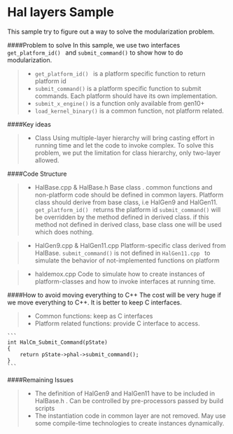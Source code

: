 Hal layers Sample 
===================
This sample try to figure out a way to solve the modularization problem. 


####Problem to solve
In this sample, we use two interfaces ```get_platform_id() ``` and ```submit_command()``` to show how to do modularization.
> -  ```get_platform_id() ``` is a platform specific function to return platform id 
> -  ```submit_command()```   is a platform specific function to submit commands. Each platform should have its own implementation.
> -  ```submit_x_engine()```  is a function only available from gen10+
> - ```load_kernel_binary()``` is a common function, not platform related.

####Key ideas

> - Class 
  Using multiple-layer hierarchy will bring casting effort in running time and let the code to invoke complex. To solve this problem, we put the limitation for class hierarchy, only two-layer allowed.

####Code Structure
>- HalBase.cpp & HalBase.h
Base class . common functions and non-platform code should be defined in common layers.
Platform class should derive from base class, i.e HalGen9 and HalGen11.
```get_platform_id() ``` returns the platform id 
```submit_command()``` will be overridden by the method defined in derived class. if this method not defined in derived class, base class one will be used which does nothing. 

>- HalGen9.cpp & HalGen11.cpp
Platform-specific class derived from HalBase. 
```submit_command()```  is not defined in ```HalGen11.cpp ``` to simulate the behavior of not-implemented functions on platform

>- haldemox.cpp
Code to simulate how to create instances of platform-classes and how to invoke interfaces at running time.


####How to avoid moving everything to C++
The cost will be very huge if we move everything to C++. It is better to keep C interfaces.
>-  Common functions: keep as C interfaces
>- Platform related functions: provide C interface to access.  
>
	```
	int HalCm_Submit_Command(pState)  
	{ 
		return pState->phal->submit_command();  
	}  
	```



####Remaining Issues
>- The definition of HalGen9 and HalGen11 have to be included in HalBase.h . Can be controlled by pre-processors passed by build scripts
>- The instantiation code in common layer are not removed.  May use some compile-time technologies to create instances dynamically.